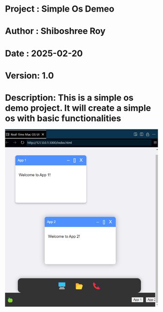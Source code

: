 # Project : Simple Os Demeo
# Author : Shiboshree Roy
# Date   : 2025-02-20
# Version: 1.0
# Description: This is a simple os demo project. It will create a simple os with basic functionalities

![Os Demo Image](./demo/os_demo.png)